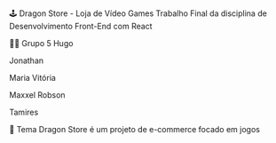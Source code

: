 🕹️ Dragon Store - Loja de Vídeo Games
Trabalho Final da disciplina de Desenvolvimento Front-End com React

👨‍💻 Grupo 5
Hugo

Jonathan

Maria Vitória

Maxxel Robson

Tamires

📌 Tema
Dragon Store é um projeto de e-commerce focado em jogos